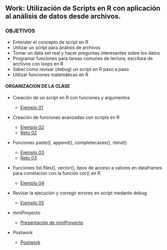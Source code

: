## Work: Utilización de Scripts en R con aplicación al análisis de datos desde archivos.

### OBJETIVOS 

- Entender el concepto de script en R
- Utilizar un script para análisis de archivos
- Tomar un data set real y hacer preguntas interesantes sobre los datos
- Programar funciones para tareas comunes de lectura, escritura  de archivos con loops en R
- Saber como revisar (debug) un script en R paso a paso
- Utilizar funciones matemáticas en R 

#### ORGANIZACION DE LA CLASE 

- Creación de un script en R con funciones y argumentos 
	- [Ejemplo 01](Ejemplo-01)

- Creación de funciones avanzadas con scripts en R
	- [Ejemplo 02](Ejemplo-02)
	- [Reto 02](Reto-02)

- Funciones paste(), append(), completecases(), rbind()
	- [Ejemplo 03](Ejemplo-03)
	- [Reto 03](Reto-03)

- Funciones list.files(), vector(), tipos de acceso a valores en dataframes para correlacion con la función cor() en R
	- [Ejemplo 04](Ejemplo-04)

- Revisar la ejecución y corregir errores en script medante debug
	- [Ejemplo 05](Ejemplo-05)

- miniProyecto
	- [Presentación de miniProyecto](Proyecto)
- Postwork
	- [Postwork](Postwork)
